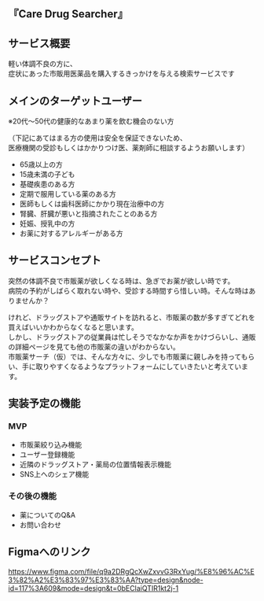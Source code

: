 ## 『Care Drug Searcher』

## サービス概要
軽い体調不良の方に、<br>
症状にあった市販用医薬品を購入するきっかけを与える検索サービスです<br>

##  メインのターゲットユーザー
※20代〜50代の健康的なあまり薬を飲む機会のない方<br>

（下記にあてはまる方の使用は安全を保証できないため、<br>
医療機関の受診もしくはかかりつけ医、薬剤師に相談するようお願いします）<br>

* 65歳以上の方<br>
* 15歳未満の子ども<br>
* 基礎疾患のある方<br>
* 定期で服用している薬のある方<br>
* 医師もしくは歯科医師にかかり現在治療中の方<br>
* 腎臓、肝臓が悪いと指摘されたことのある方<br>
* 妊娠、授乳中の方<br>
* お薬に対するアレルギーがある方<br>

##  サービスコンセプト

突然の体調不良で市販薬が欲しくなる時は、急ぎでお薬が欲しい時です。<br>
病院の予約がしばらく取れない時や、受診する時間すら惜しい時。そんな時はありませんか？<br>

けれど、ドラッグストアや通販サイトを訪れると、市販薬の数が多すぎてどれを買えばいいかわからなくなると思います。<br>
しかし、ドラッグストアの従業員は忙しそうでなかなか声をかけづらいし、通販の詳細ページを見ても他の市販薬の違いがわからない。<br>
市販薬サーチ（仮）では、そんな方々に、少しでも市販薬に親しみを持ってもらい、手に取りやすくなるようなプラットフォームにしていきたいと考えています。<br>

## 実装予定の機能

### MVP

* 市販薬絞り込み機能<br>
* ユーザー登録機能<br>
* 近隣のドラッグストア・薬局の位置情報表示機能<br>
* SNS上へのシェア機能<br>

### その後の機能

* 薬についてのQ&A<br>
* お問い合わせ<br>

## Figmaへのリンク
https://www.figma.com/file/q9a2DRgQcXwZxvvG3RxYug/%E8%96%AC%E3%82%A2%E3%83%97%E3%83%AA?type=design&node-id=117%3A609&mode=design&t=0bEClaiQTIR1kt2j-1